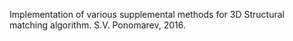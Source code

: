 Implementation of various supplemental methods for 3D Structural matching algorithm.
S.V. Ponomarev, 2016.
